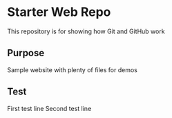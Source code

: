 # Starter Web Repo

This repository is for showing how Git and GitHub work

## Purpose

Sample website with plenty of files for demos

## Test

First test line
Second test line
